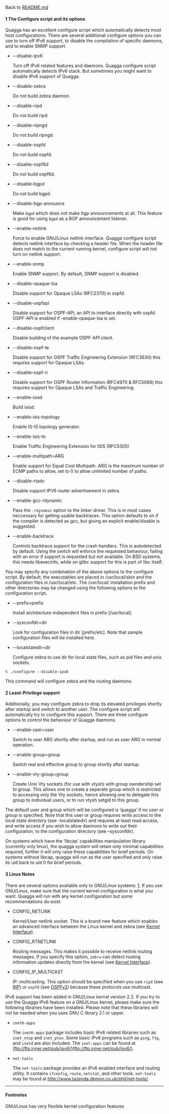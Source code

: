 Back to [README.md](/80-userspace_programming/11-projects_open_source/quagga_zebra/install_quagga/README.md)

#### 1 The Configure script and its options
Quagga has an excellent configure script which automatically detects most host configurations.  There are several additional configure options you can use to turn off IPv6 support, to disable the compilation of specific daemons, and to enable SNMP support. 

- --disable-ipv6

  Turn off IPv6 related features and daemons.  Quagga configure script automatically detects IPv6 stack.  But sometimes you might want to disable IPv6 support of Quagga. 

- --disable-zebra

  Do not build zebra daemon. 

- --disable-ripd

  Do not build ripd. 

- --disable-ripngd

  Do not build ripngd. 

- --disable-ospfd

  Do not build ospfd. 

- --disable-ospf6d

  Do not build ospf6d. 

- --disable-bgpd

  Do not build bgpd. 

- --disable-bgp-announce

  Make `bgpd` which does not make bgp announcements at all.  This feature is good for using `bgpd` as a BGP announcement listener. 

- --enable-netlink

  Force to enable GNU/Linux netlink interface.  Quagga configure script detects netlink interface by checking a header file.  When the header file does not match to the current running kernel, configure script will not turn on netlink support. 

- --enable-snmp

  Enable SNMP support.  By default, SNMP support is disabled. 

- --disable-opaque-lsa

  Disable support for Opaque LSAs (RFC2370) in ospfd. 

- --disable-ospfapi

  Disable support for OSPF-API, an API to interface directly with ospfd. OSPF-API is enabled if –enable-opaque-lsa is set. 

- --disable-ospfclient

  Disable building of the example OSPF-API client. 

- --disable-ospf-te

  Disable support for OSPF Traffic Engineering Extension (RFC3630) this requires support for Opaque LSAs. 

- --disable-ospf-ri

  Disable support for OSPF Router Information (RFC4970 & RFC5088) this requires support for Opaque LSAs and Traffic Engineering. 

- --enable-isisd

  Build isisd. 

- --enable-isis-topology

  Enable IS-IS topology generator. 

- --enable-isis-te

  Enable Traffic Engineering Extension for ISIS (RFC5305) 

- --enable-multipath=ARG

  Enable support for Equal Cost Multipath. ARG is the maximum number of ECMP paths to allow, set to 0 to allow unlimited number of paths. 

- --disable-rtadv

  Disable support IPV6 router advertisement in zebra. 

- --enable-gcc-rdynamic

  Pass the `-rdynamic` option to the linker driver.  This is in most cases neccessary for getting usable backtraces.  This option defaults to on if the compiler is detected as gcc, but giving an explicit enable/disable is suggested. 

- --enable-backtrace

  Controls backtrace support for the crash handlers. This is autodetected by default. Using the switch will enforce the requested behaviour, failing with an error if support is requested but not available.  On BSD systems, this needs libexecinfo, while on glibc support for this is part of libc itself. 

You may specify any combination of the above options to the configure script.  By default, the executables are placed in /usr/local/sbin and the configuration files in /usr/local/etc. The /usr/local/ installation prefix and other directories may be changed using the following  options to the configuration script. 

- --prefix=prefix

  Install architecture-independent files in prefix [/usr/local]. 

- --sysconfdir=dir

  Look for configuration files in dir [prefix/etc]. Note that sample configuration files will be installed here. 

- --localstatedir=dir

  Configure zebra to use dir for local state files, such as pid files and unix sockets. 

```
% ./configure --disable-ipv6
```

This command will configure zebra and the routing daemons. 



#### 2 Least-Privilege support
Additionally, you may configure zebra to drop its elevated privileges shortly after startup and switch to another user. The configure script will automatically try to configure this support. There are three configure options to control the behaviour of Quagga daemons. 

- --enable-user=user

  Switch to user ARG shortly after startup, and run as user ARG in normal operation. 

- --enable-group=group

  Switch real and effective group to group shortly after startup.  

- --enable-vty-group=group

  Create Unix Vty sockets (for use with vtysh) with group owndership set to group. This allows one to create a seperate group which is restricted to accessing only the Vty sockets, hence allowing one to delegate this group to individual users, or to run vtysh setgid to this group. 

The default user and group which will be configured is ’quagga’ if no user or group is specified. Note that this user or group requires write access to the local state directory (see –localstatedir) and requires at least read access, and write access if you wish to allow daemons to write out their configuration, to the configuration directory (see –sysconfdir). 

On systems which have the ’libcap’ capabilities manipulation library (currently only linux), the quagga system will retain only minimal capabilities required, further it will only raise these capabilities for brief periods. On systems without libcap, quagga will run as the user specified and only raise its uid back to uid 0 for brief periods. 



#### 3 Linux Notes
There are several options available only to GNU/Linux systems: [1](http://172.16.127.202/Linux-notes.html#FOOT1).  If you use GNU/Linux, make sure that the current kernel configuration is what you want.  Quagga will run with any kernel configuration but some recommendations do exist. 

- CONFIG_NETLINK

  Kernel/User netlink socket. This is a brand new feature which enables an advanced interface between the Linux kernel and zebra (see [Kernel Interface](http://172.16.127.202/Kernel-Interface.html#Kernel-Interface)). 

- CONFIG_RTNETLINK

  Routing messages. This makes it possible to receive netlink routing messages.  If you specify this option, `zebra` can detect routing information updates directly from the kernel (see [Kernel Interface](http://172.16.127.202/Kernel-Interface.html#Kernel-Interface)). 

- CONFIG_IP_MULTICAST

  IP: multicasting.   This option should be specified when you use `ripd` (see [RIP](http://172.16.127.202/RIP.html#RIP)) or `ospfd` (see [OSPFv2](http://172.16.127.202/OSPFv2.html#OSPFv2)) because these protocols use multicast. 

IPv6 support has been added in GNU/Linux kernel version 2.2.  If you try to use the Quagga IPv6 feature on a GNU/Linux kernel, please make sure the following libraries have been installed.  Please note that these libraries will not be needed when you uses GNU C library 2.1 or upper. 

- `inet6-apps`

  The `inet6-apps` package includes basic IPv6 related libraries such as `inet_ntop` and `inet_pton`.  Some basic IPv6 programs such as `ping`, `ftp`, and `inetd` are also included. The `inet-apps` can be found at [ftp://ftp.inner.net/pub/ipv6/](ftp://ftp.inner.net/pub/ipv6/). 

- `net-tools`

  The `net-tools` package provides an IPv6 enabled interface and routing utility.  It contains `ifconfig`, `route`, `netstat`, and other tools.  `net-tools` may be found at http://www.tazenda.demon.co.uk/phil/net-tools/. 

------

#### Footnotes

GNU/Linux has very flexible kernel configuration features